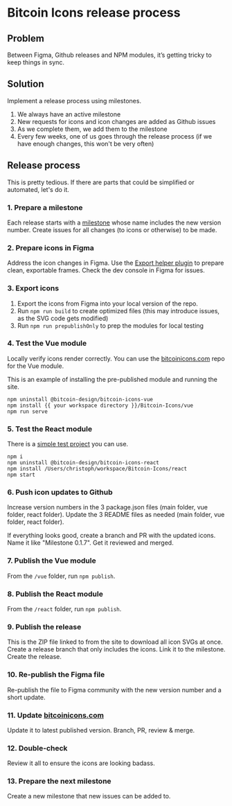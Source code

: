 # Bitcoin Icons release process

## Problem

Between Figma, Github releases and NPM modules, it’s getting tricky to keep things in sync.

## Solution

Implement a release process using milestones.
1. We always have an active milestone
1. New requests for icons and icon changes are added as Github issues
1. As we complete them, we add them to the milestone
1. Every few weeks, one of us goes through the release process (if we have enough changes, this won't be very often)

## Release process

This is pretty tedious. If there are parts that could be simplified or automated, let's do it.

### 1. Prepare a milestone

Each release starts with a [milestone](https://github.com/BitcoinDesign/Bitcoin-Icons/milestones) whose name includes the new version number. Create issues for all changes (to icons or otherwise) to be made.

### 2. Prepare icons in Figma

Address the icon changes in Figma. Use the [Export helper plugin](https://github.com/BitcoinDesign/Bitcoin-Icons/tree/main/figma-plugins/icon-export-helper) to prepare clean, exportable frames. Check the dev console in Figma for issues.

### 3. Export icons

1. Export the icons from Figma into your local version of the repo.
2. Run `npm run build` to create optimized files (this may introduce issues, as the SVG code gets modified)
3. Run `npm run prepublishOnly` to prep the modules for local testing

### 4. Test the Vue module

Locally verify icons render correctly. You can use the [bitcoinicons.com](https://github.com/GBKS/bitcoinicons.com) repo for the Vue module.

This is an example of installing the pre-published module and running the site.
```
npm uninstall @bitcoin-design/bitcoin-icons-vue
npm install {{ your workspace directory }}/Bitcoin-Icons/vue
npm run serve
```

### 5. Test the React module

There is a [simple test project](https://github.com/GBKS/bitcoin-icons-react-test) you can use.

```
npm i
npm uninstall @bitcoin-design/bitcoin-icons-react
npm install /Users/christoph/workspace/Bitcoin-Icons/react
npm start
```

### 6. Push icon updates to Github

Increase version numbers in the 3 package.json files (main folder, vue folder, react folder).
Update the 3 README files as needed (main folder, vue folder, react folder).

If everything looks good, create a branch and PR with the updated icons. Name it like "Milestone 0.1.7". Get it reviewed and merged.

### 7. Publish the Vue module

From the `/vue` folder, run `npm publish`.

### 8. Publish the React module

From the `/react` folder, run `npm publish`.

### 9. Publish the release

This is the ZIP file linked to from the site to download all icon SVGs at once.
Create a release branch that only includes the icons.
Link it to the milestone.
Create the release.

### 10. Re-publish the Figma file

Re-publish the file to Figma community with the new version number and a short update.

### 11. Update [bitcoinicons.com](https://github.com/GBKS/bitcoinicons.com)

Update it to latest published version.
Branch, PR, review & merge.

### 12. Double-check

Review it all to ensure the icons are looking badass.

### 13. Prepare the next milestone

Create a new milestone that new issues can be added to.
